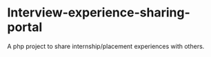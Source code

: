 # Interview-experience-sharing-portal
A php project to share internship/placement experiences with others.

